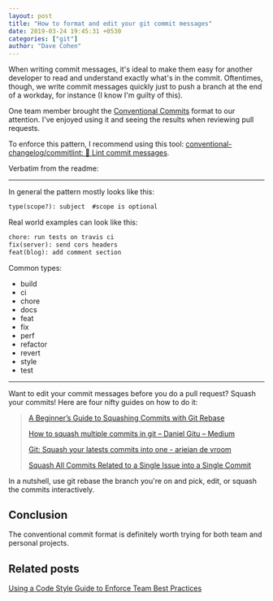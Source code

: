 ```yaml
---
layout: post
title: "How to format and edit your git commit messages"
date: 2019-03-24 19:45:31 +0530
categories: ["git"]
author: "Dave Cohen"
---
```


When writing commit messages, it's ideal to make them easy for another developer to read and understand exactly what's in the commit. Oftentimes, though, we write commit messages quickly just to push a branch at the end of a workday, for instance (I know I'm guilty of this).

One team member brought the [Conventional Commits](https://www.conventionalcommits.org/en/v1.0.0-beta.3/) format to our attention. I've enjoyed using it and seeing the results when reviewing pull requests.

To enforce this pattern, I recommend using this tool: [conventional-changelog/commitlint: 📓 Lint commit messages](https://github.com/conventional-changelog/commitlint).

Verbatim from the readme:

---

In general the pattern mostly looks like this:

```txt
type(scope?): subject  #scope is optional
```

Real world examples can look like this:

```txt
chore: run tests on travis ci
fix(server): send cors headers
feat(blog): add comment section
```

Common types:

- build
- ci
- chore
- docs
- feat
- fix
- perf
- refactor
- revert
- style
- test

---

Want to edit your commit messages before you do a pull request? Squash your commits! Here are four nifty guides on how to do it:

> [A Beginner’s Guide to Squashing Commits with Git Rebase](https://medium.com/@slamflipstrom/a-beginners-guide-to-squashing-commits-with-git-rebase-8185cf6e62ec)
>
> [How to squash multiple commits in git – Daniel Gitu – Medium](https://medium.com/@gitudaniel/how-to-squash-multiple-commits-in-git-58c22387c4ce)
>
> [Git: Squash your latests commits into one - ariejan de vroom](https://www.devroom.io/2011/07/05/git-squash-your-latests-commits-into-one/)
>
> [Squash All Commits Related to a Single Issue into a Single Commit](https://github.com/todotxt/todo.txt-android/wiki/Squash-All-Commits-Related-to-a-Single-Issue-into-a-Single-Commit)

In a nutshell, use git rebase the branch you're on and pick, edit, or squash the commits interactively.

## Conclusion

The conventional commit format is definitely worth trying for both team and personal projects.

## Related posts

[Using a Code Style Guide to Enforce Team Best Practices](/javascript/2019/03/18/code-style-guide.html)
